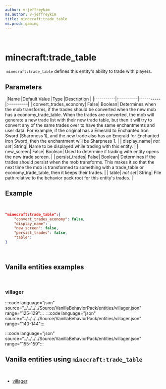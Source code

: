 ```yaml
---
author: v-jeffreykim
ms.author: v-jeffreykim
title: minecraft:trade_table
ms.prod: gaming
---
```

​
# minecraft:trade_table
​
`minecraft:trade_table` defines this entity's ability to trade with players.
​
## Parameters
​
|Name |Default Value  |Type  |Description  |
|:----------|:----------|:----------|:----------|
| convert_trades_economy| False| Boolean| Determines when the mob transforms, if the trades should be converted when the new mob has a economy_trade_table. When the trades are converted, the mob will generate a new trade list with their new trade table, but then it will try to convert any of the same trades over to have the same enchantments and user data. For example, if the original has a Emerald to Enchanted Iron Sword (Sharpness 1), and the new trade also has an Emerald for Enchanted Iron Sword, then the enchantment will be Sharpness 1. |
| display_name| *not set*| String| Name to be displayed while trading with this entity. |
| new_screen| False| Boolean| Used to determine if trading with entity opens the new trade screen. |
| persist_trades| False| Boolean| Determines if the trades should persist when the mob transforms. This makes it so that the next time the mob is transformed to something with a trade_table or economy_trade_table, then it keeps their trades. |
| table| *not set*| String| File path relative to the behavior pack root for this entity's trades. |
​
## Example
​
```json
"minecraft:trade_table":{
    "convert_trades_economy": false,
    "display_name": ,
    "new_screen": false,
    "persist_trades": false,
    "table": 
}
```
​
## Vanilla entities examples
​
### villager

:::code language="json" source="../../../../Source/VanillaBehaviorPack/entities/villager.json" range="125-129":::
​
:::code language="json" source="../../../../Source/VanillaBehaviorPack/entities/villager.json" range="140-144":::

:::code language="json" source="../../../../Source/VanillaBehaviorPack/entities/villager.json" range="155-159":::

## Vanilla entities using `minecraft:trade_table`
​
- [villager](../../../../Source/VanillaBehaviorPack_Snippets/entities/villager.md)